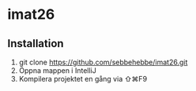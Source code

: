 # imat26

## Installation

1. git clone https://github.com/sebbehebbe/imat26.git
2. Öppna mappen i IntelliJ
3. Kompilera projektet en gång via ⇧⌘F9
